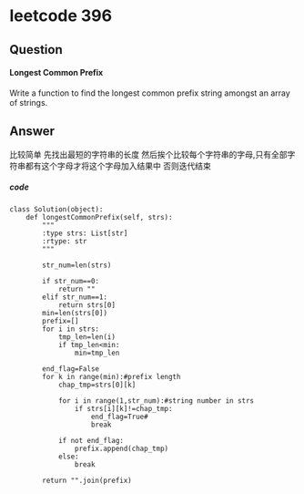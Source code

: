# leetcode 396
## Question
#### Longest Common Prefix
Write a function to find the longest common prefix string amongst an array of strings.
## Answer
比较简单 先找出最短的字符串的长度
然后挨个比较每个字符串的字母,只有全部字符串都有这个字母才将这个字母加入结果中 否则迭代结束
##### code

```
class Solution(object):
    def longestCommonPrefix(self, strs):
        """
        :type strs: List[str]
        :rtype: str
        """
        
        str_num=len(strs)
        
        if str_num==0:
            return ""
        elif str_num==1:
            return strs[0]
        min=len(strs[0])      
        prefix=[]
        for i in strs:
            tmp_len=len(i)
            if tmp_len<min:
                min=tmp_len
         
        end_flag=False
        for k in range(min):#prefix length
            chap_tmp=strs[0][k]
            
            for i in range(1,str_num):#string number in strs
                if strs[i][k]!=chap_tmp:
                    end_flag=True#
                    break
                    
            if not end_flag:            
                prefix.append(chap_tmp)
            else:
                break
                
        return "".join(prefix)
```
